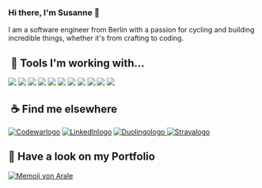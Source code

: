 ### Hi there, I'm Susanne 👋

I am a software engineer from Berlin with a passion for cycling and building incredible things, whether it's from crafting to coding.

##  🔨 Tools I'm working with...

![](https://img.shields.io/badge/React.js-informational?style=flat&logo=React&logoColor=ColorName&color=black)
![](https://img.shields.io/badge/JavaScript-informational?style=flat&logo=JavaScript&logoColor=ColorName&color=black)
![](https://img.shields.io/badge/MongoDB-informational?style=flat&logo=MongoDB&logoColor=ColorName&color=black)
![](https://img.shields.io/badge/Express-informational?style=flat&logo=Express&logoColor=ColorName&color=black)
![](https://img.shields.io/badge/HTML5-informational?style=flat&logo=HTML5&logoColor=ColorName&color=black)
![](https://img.shields.io/badge/CSS3-informational?style=flat&logo=CSS3&logoColor=ColorName&color=black)
![](https://img.shields.io/badge/Figma-informational?style=flat&logo=Figma&logoColor=ColorName&color=black)
![](https://img.shields.io/badge/TypeScript-informational?style=flat&logo=TypeScript&logoColor=ColorName&color=black)
![](https://img.shields.io/badge/TailwindCSS-informational?style=flat&logo=Tailwindcss&logoColor=ColorName&color=black)
![](https://img.shields.io/badge/Swift-informational?style=flat&logo=Swift&logoColor=ColorName&color=black)
![](https://img.shields.io/badge/Wordpress-informational?style=flat&logo=Wordpress&logoColor=ColorName&color=black)

##  ☕️ Find me elsewhere

<a href="https://www.codewars.com/users/justArale" target="_blanK"><img src="https://www.codewars.com/users/justArale/badges/micro" alt="Codewarlogo"/></a>
<a href="https://www.linkedin.com/in/s-kuechler-fullstack-dev/" target="_blank">
<img src="https://img.shields.io/badge/LinkedIn-informational?style=flat&logo=LinkedIn&logoColor=ColorName&color=black" alt="LinkedInlogo" /></a>
<a href="https://www.duolingo.com/profile/JustArale" target="_blank">
<img src="https://img.shields.io/badge/Duolingo-informational?style=flat&logo=Duolingo&logoColor=ColorName&color=black" alt="Duolingologo">
</a>
<a href="https://www.strava.com/athletes/69940846" target="_blank">
<img src="https://img.shields.io/badge/Strava-informational?style=flat&logo=Strava&logoColor=ColorName&color=black" alt="Stravalogo">
</a>

## 🚀 Have a look on my Portfolio

<a href="https://arale-portfolio.netlify.app" target="_blank"><img src="https://arale-portfolio.netlify.app/icons/icon.svg" alt="Memoji von Arale" /></a>

<!--
**justArale/justArale** is a ✨ _special_ ✨ repository because its `README.md` (this file) appears on your GitHub profile.

Here are some ideas to get you started:

- 🔭 I’m currently working on ...
- 🌱 I’m currently learning ...
- 👯 I’m looking to collaborate on ...
- 🤔 I’m looking for help with ...
- 💬 Ask me about ...
- 📫 How to reach me: ...
- 😄 Pronouns: ...
- ⚡ Fun fact: ...
-->
